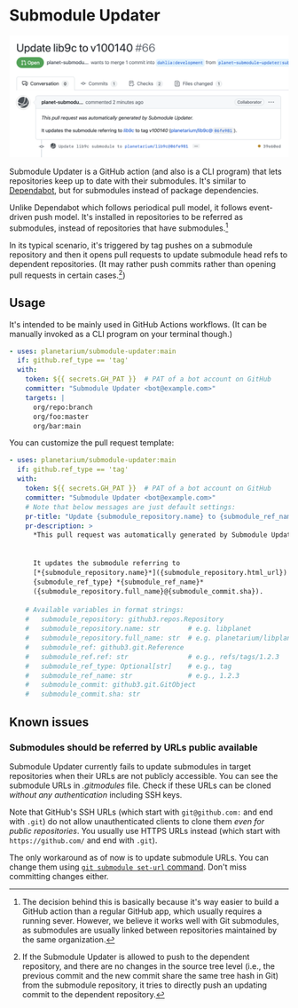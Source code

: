 Submodule Updater
=================

![](screenshot.png)

Submodule Updater is a GitHub action (and also is a CLI program) that lets
repositories keep up to date with their submodules.  It's similar to
[Dependabot], but for submodules instead of package dependencies.

Unlike Dependabot which follows periodical pull model, it follows event-driven
push model.  It's installed in repositories to be referred as submodules,
instead of repositories that have submodules.[^1]

In its typical scenario, it's triggered by tag pushes on a submodule repository
and then it opens pull requests to update submodule head refs to dependent
repositories.  (It may rather push commits rather than opening pull requests
in certain cases.[^2])

[^1]: The decision behind this is basically because it's way easier to build
      a GitHub action than a regular GitHub app, which usually requires
      a running sever.  However, we believe it works well with Git submodules,
      as submodules are usually linked between repositories maintained by
      the same organization.

[^2]: If the Submodule Updater is allowed to push to the dependent repository,
      and there are no changes in the source tree level (i.e., the previous
      commit and the new commit share the same tree hash in Git) from
      the submodule repository, it tries to directly push an updating commit
      to the dependent repository.

[Dependabot]: https://github.com/dependabot


Usage
-----

It's intended to be mainly used in GitHub Actions workflows.  (It can be
manually invoked as a CLI program on your terminal though.)

~~~ yaml
- uses: planetarium/submodule-updater:main
  if: github.ref_type == 'tag'
  with:
    token: ${{ secrets.GH_PAT }}  # PAT of a bot account on GitHub
    committer: "Submodule Updater <bot@example.com>"
    targets: |
      org/repo:branch
      org/foo:master
      org/bar:main
~~~

You can customize the pull request template:

~~~ yaml
- uses: planetarium/submodule-updater:main
  if: github.ref_type == 'tag'
  with:
    token: ${{ secrets.GH_PAT }}  # PAT of a bot account on GitHub
    committer: "Submodule Updater <bot@example.com>"
    # Note that below messages are just default settings:
    pr-title: "Update {submodule_repository.name} to {submodule_ref_name}"
    pr-description: >
      *This pull request was automatically generated by Submodule Updater.*


      It updates the submodule referring to
      [*{submodule_repository.name}*]({submodule_repository.html_url}) to
      {submodule_ref_type} *{submodule_ref_name}*
      ({submodule_repository.full_name}@{submodule_commit.sha}).

    # Available variables in format strings:
    #   submodule_repository: github3.repos.Repository
    #   submodule_repository.name: str       # e.g. libplanet
    #   submodule_repository.full_name: str  # e.g. planetarium/libplanet
    #   submodule_ref: github3.git.Reference
    #   submodule_ref.ref: str               # e.g., refs/tags/1.2.3
    #   submodule_ref_type: Optional[str]    # e.g., tag
    #   submodule_ref_name: str              # e.g., 1.2.3
    #   submodule_commit: github3.git.GitObject
    #   submodule_commit.sha: str
~~~


Known issues
------------

### Submodules should be referred by URLs public available

Submodule Updater currently fails to update submodules in target repositories
when their URLs are not publicly accessible.  You can see the submodule URLs in
*.gitmodules* file.  Check if these URLs can be cloned *without any
authentication* including SSH keys.

Note that GitHub's SSH URLs (which start with `git@github.com:` and end with
`.git`) do not allow unauthenticated clients to clone them *even for public
repositories*.  You usually use HTTPS URLs instead (which start with
`https://github.com/` and end with `.git`).

The only workaround as of now is to update submodule URLs.  You can change them
using [`git submodule set-url` command][git submodule set-url].  Don't miss
committing changes either.

[git submodule set-url]: https://git-scm.com/docs/git-submodule#Documentation/git-submodule.txt-set-url--ltpathgtltnewurlgt
